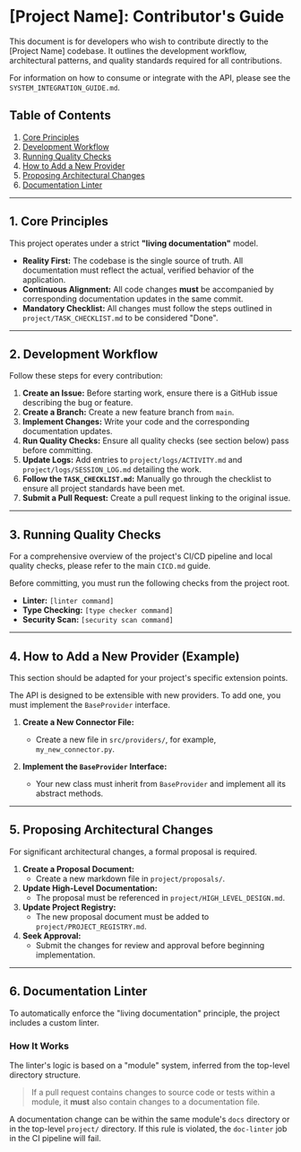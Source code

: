 # [Project Name]: Contributor's Guide

This document is for developers who wish to contribute directly to the [Project Name] codebase. It outlines the development workflow, architectural patterns, and quality standards required for all contributions.

For information on how to consume or integrate with the API, please see the `SYSTEM_INTEGRATION_GUIDE.md`.

## Table of Contents
1.  [Core Principles](#1-core-principles)
2.  [Development Workflow](#2-development-workflow)
3.  [Running Quality Checks](#3-running-quality-checks)
4.  [How to Add a New Provider](#4-how-to-add-a-new-provider)
5.  [Proposing Architectural Changes](#5-proposing-architectural-changes)
6.  [Documentation Linter](#6-documentation-linter)

---

## 1. Core Principles

This project operates under a strict **"living documentation"** model.
-   **Reality First:** The codebase is the single source of truth. All documentation must reflect the actual, verified behavior of the application.
-   **Continuous Alignment:** All code changes **must** be accompanied by corresponding documentation updates in the same commit.
-   **Mandatory Checklist:** All changes must follow the steps outlined in `project/TASK_CHECKLIST.md` to be considered "Done".

---

## 2. Development Workflow

Follow these steps for every contribution:

1.  **Create an Issue:** Before starting work, ensure there is a GitHub issue describing the bug or feature.
2.  **Create a Branch:** Create a new feature branch from `main`.
3.  **Implement Changes:** Write your code and the corresponding documentation updates.
4.  **Run Quality Checks:** Ensure all quality checks (see section below) pass before committing.
5.  **Update Logs:** Add entries to `project/logs/ACTIVITY.md` and `project/logs/SESSION_LOG.md` detailing the work.
6.  **Follow the `TASK_CHECKLIST.md`:** Manually go through the checklist to ensure all project standards have been met.
7.  **Submit a Pull Request:** Create a pull request linking to the original issue.

---

## 3. Running Quality Checks

For a comprehensive overview of the project's CI/CD pipeline and local quality checks, please refer to the main `CICD.md` guide.

Before committing, you must run the following checks from the project root.
-   **Linter:** `[linter command]`
-   **Type Checking:** `[type checker command]`
-   **Security Scan:** `[security scan command]`

---

## 4. How to Add a New Provider (Example)

This section should be adapted for your project's specific extension points.

The API is designed to be extensible with new providers. To add one, you must implement the `BaseProvider` interface.

1.  **Create a New Connector File:**
    -   Create a new file in `src/providers/`, for example, `my_new_connector.py`.

2.  **Implement the `BaseProvider` Interface:**
    -   Your new class must inherit from `BaseProvider` and implement all its abstract methods.

---

## 5. Proposing Architectural Changes

For significant architectural changes, a formal proposal is required.

1.  **Create a Proposal Document:**
    -   Create a new markdown file in `project/proposals/`.
2.  **Update High-Level Documentation:**
    -   The proposal must be referenced in `project/HIGH_LEVEL_DESIGN.md`.
3.  **Update Project Registry:**
    -   The new proposal document must be added to `project/PROJECT_REGISTRY.md`.
4.  **Seek Approval:**
    -   Submit the changes for review and approval before beginning implementation.

---

## 6. Documentation Linter

To automatically enforce the "living documentation" principle, the project includes a custom linter.

### How It Works

The linter's logic is based on a "module" system, inferred from the top-level directory structure.

> If a pull request contains changes to source code or tests within a module, it **must** also contain changes to a documentation file.

A documentation change can be within the same module's `docs` directory or in the top-level `project/` directory. If this rule is violated, the `doc-linter` job in the CI pipeline will fail.
